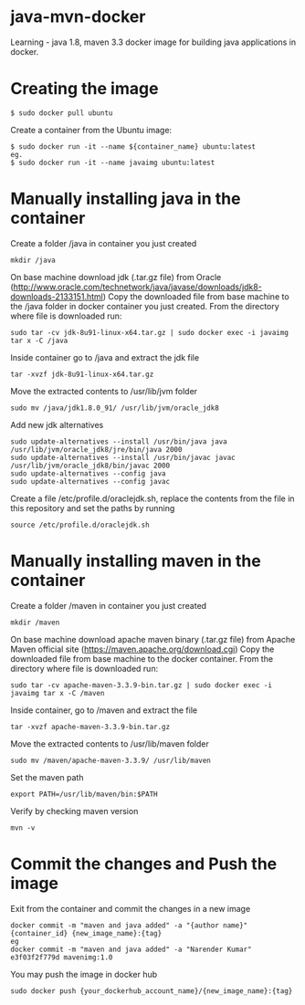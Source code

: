 # java-mvn-docker
Learning - java 1.8, maven 3.3 docker image for building java applications in docker.
# Creating the image
```
$ sudo docker pull ubuntu
```
Create a container from the Ubuntu image:
```
$ sudo docker run -it --name ${container_name} ubuntu:latest
eg.
$ sudo docker run -it --name javaimg ubuntu:latest
```
# Manually installing java in the container
Create a folder /java in container you just created
```
mkdir /java
```
On base machine download jdk (.tar.gz file) from Oracle (http://www.oracle.com/technetwork/java/javase/downloads/jdk8-downloads-2133151.html)
Copy the downloaded file from base machine to the /java folder in docker container you just created. From the directory where file is downloaded run:
```
sudo tar -cv jdk-8u91-linux-x64.tar.gz | sudo docker exec -i javaimg tar x -C /java
```
Inside container go to /java and extract the jdk file
```
tar -xvzf jdk-8u91-linux-x64.tar.gz
```
Move the extracted contents to /usr/lib/jvm folder
```
sudo mv /java/jdk1.8.0_91/ /usr/lib/jvm/oracle_jdk8
```
Add new jdk alternatives
```
sudo update-alternatives --install /usr/bin/java java /usr/lib/jvm/oracle_jdk8/jre/bin/java 2000
sudo update-alternatives --install /usr/bin/javac javac /usr/lib/jvm/oracle_jdk8/bin/javac 2000
sudo update-alternatives --config java
sudo update-alternatives --config javac
```
Create a file /etc/profile.d/oraclejdk.sh, replace the contents from the file in this repository and set the paths by running
```
source /etc/profile.d/oraclejdk.sh
```

# Manually installing maven in the container
Create a folder /maven in container you just created
```
mkdir /maven
```
On base machine download apache maven binary (.tar.gz file) from Apache Maven official site (https://maven.apache.org/download.cgi)
Copy the downloaded file from base machine to the docker container. From the directory where file is downloaded run:
```
sudo tar -cv apache-maven-3.3.9-bin.tar.gz | sudo docker exec -i javaimg tar x -C /maven
```
Inside container, go to /maven and extract the file
```
tar -xvzf apache-maven-3.3.9-bin.tar.gz
```
Move the extracted contents to /usr/lib/maven folder
```
sudo mv /maven/apache-maven-3.3.9/ /usr/lib/maven
```
Set the maven path
```
export PATH=/usr/lib/maven/bin:$PATH
```
Verify by checking maven version
```
mvn -v
```

# Commit the changes and Push the image
Exit from the container and commit the changes in a new image
```
docker commit -m "maven and java added" -a "{author name}" {container_id} {new_image_name}:{tag}
eg
docker commit -m "maven and java added" -a "Narender Kumar" e3f03f2f779d mavenimg:1.0

```
You may push the image in docker hub
```
sudo docker push {your_dockerhub_account_name}/{new_image_name}:{tag}
```
